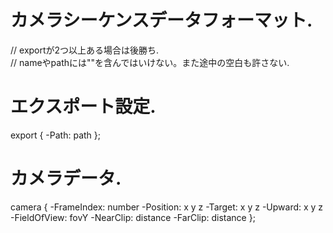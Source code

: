 ﻿# カメラシーケンスデータフォーマット.
// exportが2つ以上ある場合は後勝ち.  
// nameやpathには""を含んではいけない。また途中の空白も許さない.

# エクスポート設定.
export {
    -Path: path
};

# カメラデータ.
camera {
    -FrameIndex: number
    -Position: x y z
    -Target: x y z
    -Upward: x y z
    -FieldOfView: fovY
    -NearClip: distance
    -FarClip: distance
};

